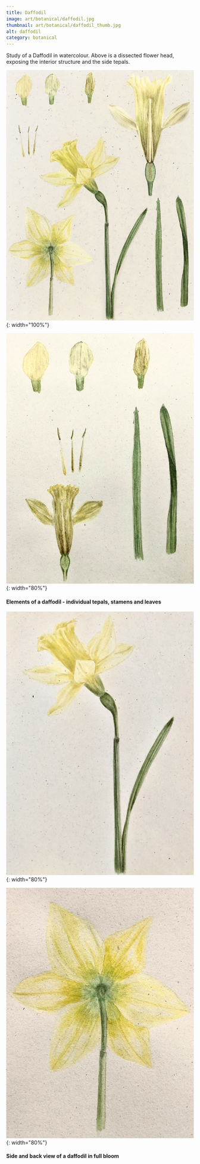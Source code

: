 ```yaml
---
title: Daffodil
image: art/botanical/daffodil.jpg
thumbnail: art/botanical/daffodil_thumb.jpg
alt: daffodil
category: botanical
---
```


Study of a Daffodil in watercolour. Above is a dissected flower head, exposing the interior structure and the side tepals.

![daffodil](./assets/img/art/botanical/daffodil_structure.jpg){: width="100%"}

![daffodil parts](./assets/img/art/botanical/daffodil_parts.jpg){: width="80%"}

#### Elements of a daffodil - individual tepals, stamens and leaves

![daffodil side](./assets/img/art/botanical/daffodil_side.jpg){: width="80%"}


![daffodil back](./assets/img/art/botanical/daffodil_back.jpg){: width="80%"}

#### Side and back view of a daffodil in full bloom
